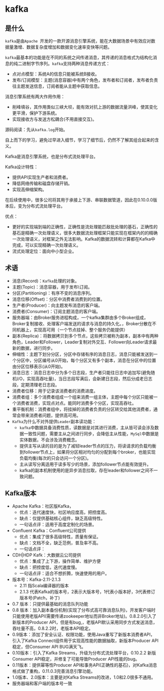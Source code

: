 # kafka

## 是什么

`kafka`是由`Apache `开发的一款开源消息引擎系统，能在大数据场景中有效应对数据量激增、数据复杂度增加和数据变化速率变快等问题。

`kafka`最基本的功能是在不同的系统之间传递消息，其传递的消息格式为结构化消息的纯二进制字节序列。`kafka`支持两种消息传递方式：

- 点对点模型：系统A的信息只能被系统B接收。
- 发布/订阅模型：主题(消息容器)中有两个角色，发布者和订阅者，发布者负责往主题发送信息，订阅者能从主题中获取信息。

消息引擎系统有两大作用作用：

- 削峰填谷，其作用类似三峡大坝，能有效对抗上游的数据流量洪峰，使其变化更平滑，保护下游系统。
- 实现接收方与发送方松耦合(不用直接交互)。

源码阅读：先从`kafka.log`开始。

自上而下的学习，避免过早进入细节，学习了细节后，仍然不了解其组合起来的含义。

Kafka是消息引擎系统，也是分布式流处理平台。

Kafka设计特性：

- 提供API实现生产者和消费者。
- 降低网络传输和磁盘存储开销。
- 实现高伸缩架构。

在后续使用中，很多公司将其用于承接上下游、串联数据管道，因此在0.10.0.0版本后，变为分布式流处理平台。

优点：

- 更好的实现端到端的正确性，正确性是流处理能匹敌批处理的基石，正确性的基石是精确一次处理语义，很多大数据流处理框架只能实现在框架内的的精确一次处理语义，对框架之外无法影响。Kafka的数据流转和计算都在Kafka中完成，可以实现精确一次处理语义。
- 流式处理定位：面向中小型企业。

## 术语

- 消息(Record)：`Kafka`处理的对象。
- 主题(Topic)：消息容器，用于发布\订阅。
- 分区(Partitioning)：有序不变的消息序列。
- 消息位移(Offset)：分区中消费者消费到的位置。
- 生产者(Producer)：向主题发布消息的客户端。
- 消费者(Consumer)：订阅主题消息的客户端。
- 服务器端：由Broker服务进程构成，一个kafka集群由多个Broker组成，Broker复制接收、处理客户端发送的请求与消息的持久化。，Broker分散在不同机器上，实现高可用（一个节点挂掉、整个服务仍能提供）
- 副本(Replica)：将数据拷贝到多个节点，这些拷贝被称为副本，副本中有两种角色，Leader和Follower，Leader复制对外交互、Follower向Leader请求最新的数据，进行同步。
- 伸缩性：主题下划分分区，分区中存储有序的消息日志，消息只能被发送到一个分区中，分区编号从0开始，每个分区又有多个副本，消息在分区中的位置由分区位移表示(从0开始)。
- 消息日志：消息日志中分为多个日志段，生产者只能往日志中追加写(避免随机I/O，实现高吞吐量)，当日志段写满后，会新建日志段，然后分成老日志段，定期清理老日志段。
- 消费者位移：用于记录该消费者的消费进度。
- 消费者组：多个消费者组成一个组来消费一组主体，主题中每个分区只能被一个消费者消费，实现点对点。能同时消费多个分区，实现高吞吐。
- 重平衡机制：消费者组中，将挂掉的消费者负责的分区转交给其他消费者，通常会带来消费者问题，提供高可用。
- `Kafka`为什么不对外提供`Leader`副本读功能：
  - `kafka`中数据具备消费性质，读数据是对其进行消费，主从皆可读会涉及数据一致性问题，需要主从之间进行同步，会降低主从性能，`MySql`中数据是实体数据，不会涉及消费概念。
  - 提供主写从读的目的是为了减轻leader节点的压力，将读请求的负载均衡到follower节点上，如果将分区相对均匀的分配到每个broker，也能实现负载均衡(每次的只会访问一个分区)。
  - 主从读写分离适用于读多写少的场景，添加follower节点能有效提升。
  - kafka的副本机制使用的是异步消息拉取，存在leader和follower之间不一致问题。

## Kafka版本

- Apache Kafka：社区版Kafka，
  - 优点：迭代速度快，社区响应度高，把控度高。
  - 缺点：仅提供基础核心组件，缺乏高级特性。
  - 一句话点评：适用于高度定制化的场景。
- Confluent Kafka：Confluent公司提供
  - 优点：集成了很多高级特性，质量有保证。
  - 缺点：文档不全，缺乏范例，普及率不高。
  - 一句话点评：
- CDH|HDP Kafk：大数据云公司提供
  - 优点：集成了上下游，操作简单、维护方便
  - 缺点：把控度低，迭代速度慢。
  - 一句话点评：适合不想折腾，快速使用的用户。
- 版本号：Kafka-2.11-2.1.3
  - 2.11 指Scala编译器的版本
  - 2.1.3 代表Kafka的版本号，2表示大版本号，1代表小版本好，3代表修订版本号(Patch，补丁)
- 0.7 版本：只提供最基础的消息队列功能
- 0.8 版本：加入副本备份机制(实现了分布式高可靠消息队列)，开发客户端时只能使用老版API(需要传递zookeeper地址而非Broker地址)。0.8.2.0引入了新版本的Producer API，但是有bug,，老版API默认采用同步方式发送消息，吞吐量不高，0.8.2.2时，老版本API稳定。
- 0.9版本：添加了安全认证、权限功能，使用Java重写了新版本消费者API，引入了Kafka Connect组件用于实现高性能的数据抽取，新版本Producer API稳定，但Consumer API BUG满天飞。
- 0.10版本：引入了Kafka Streams，升级为分布式流处理平台，0.10.2.2 新版Consumer API稳定，并修复了可能导致Producer API性能的bug。
- 0.11版本：提供幂等性Producer API和事务API(正确性的基石)，对Kafka消息格式做了重构，0.11.0.3完善消息引擎功能。
- 1.0版本、2.0版本：主要是对Kafka Streams的改进，1.0和2.0很多不通用。
- 服务器端和客户端的版本号一致

